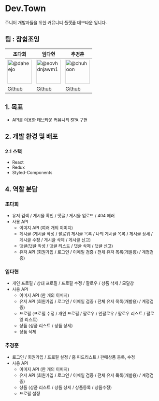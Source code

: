 # Dev.Town
주니어 개발자들을 위한 커뮤니티 플랫폼 데브타운 입니다.



## 팀 : 참쉽조잉

| **조다희**                                                                                                                                                            | **임다현**                                                                                                                                                            | **추경훈**                                                                                                                                                          |                                                                                                                                                
| --------------------------------------------------------------------------------------------------------------------------------------------------------------------- | --------------------------------------------------------------------------------------------------------------------------------------------------------------------- | ------------------------------------------------------------------------------------------------------------------------------------------------------------------- | 
| <img src="https://user-images.githubusercontent.com/74031552/180374703-22c36d16-5a0f-4cb8-8f94-e35b9aee6167.png" alt="@daheejo" size="80" height="80" width="80" data-view-component="true" class="avatar circle"> | <img src="https://user-images.githubusercontent.com/74031552/180374979-0d57af54-87a4-4d0d-a318-f92aa5f831e9.png" alt="@eovhdnjawm1" size="80" height="80" width="80" data-view-component="true" class="avatar circle"> | <img src="https://user-images.githubusercontent.com/74031552/180374844-9ca5abad-6ad9-4ea0-9420-405519e9e14c.png" alt="@chuhoon" size="80" height="80" width="80" data-view-component="true" class="avatar circle"> |
| [Github](https://github.com/daheejo)                                                                                                                              | [Github](https://github.com/Dayhun)                                                                                                                              | [Github](https://github.com/chuhoon)                                                                                                                              |                                                                                                                         

## 1. 목표

- API를 이용한 데브타운 커뮤니티 SPA 구현

## 2. 개발 환경 및 배포

### 2.1 스택

- React
- Redux
- Styled-Components



## 4. 역할 분담

### 조다희

- 유저 검색 / 게시물 확인 / 댓글 / 게시물 업로드 / 404 에러
- 사용 API
  - 이미지 API (여러 개의 이미지)
  - 게시글 (게시글 작성 / 팔로워 게시글 목록 / 나의 게시글 목록 / 게시글 상세 / 게시글 수정 / 게시글 삭제 / 게시글 신고)
  - 댓글(댓글 작성 / 댓글 리스트 / 댓글 삭제 / 댓글 신고)
  - 유저 API (회원가입 / 로그인 / 이메일 검증 / 전체 유저 목록(개발용) / 계정검증)

### 임다현

- 개인 프로필 / 상대 프로필 / 프로필 수정 / 팔로우 / 상품 삭제 / 모달창
- 사용 API
  - 이미지 API (한 개의 이미지)
  - 유저 API (회원가입 / 로그인 / 이메일 검증 / 전체 유저 목록(개발용) / 계정검증)
  - 프로필 (프로필 수정 / 개인 프로필 / 팔로우 / 언팔로우 / 팔로우 리스트 / 팔로잉 리스트)
  - 상품 (상품 리스트 / 상품 상세)
  - 상품 삭제

### 추경훈

- 로그인 / 회원가입 / 프로필 설정 / 홈 피드리스트 / 판매상품 등록, 수정
- 사용 API
  - 이미지 API (한 개의 이미지)
  - 유저 API (회원가입 / 로그인 / 이메일 검증 / 전체 유저 목록(개발용) / 계정검증)
  - 상품 (상품 리스트 / 상품 상세 / 상품등록 / 상품수정)
  - 프로필 설정
  


